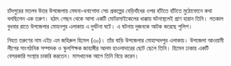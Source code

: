 চাঁদপুরের মতলব উত্তর উপজেলায় মেঘনা-ধনাগোদা সেচ প্রকল্পের বেড়িবাঁধের ওপর হাঁটতে হাঁটতে মুঠোফোনে কথা বলছিলেন এক তরুণ। হঠাৎ পেছন থেকে আসা একটি মোটরসাইকেলের ধাক্কায় ঘটনাস্থলেই প্রাণ হারান তিনি। গতকাল বুধবার রাতে উপজেলার মোহনপুর এলাকায় এ দুর্ঘটনা ঘটে। এ ঘটনায় দুজনকে আটক করেছে পুলিশ।

নিহত তরুণের নাম এইচ এম জহিরুল হিমেল (৩০)। তাঁর বাড়ি উপজেলার মোহাম্মদপুর এলাকায়। উপজেলা আওয়ামী লীগের সাংগঠনিক সম্পাদক ও স্কুলশিক্ষক জাহাঙ্গীর আলম হাওলাদারের ছোট ছেলে তিনি। হিমেল ঢাকায় একটি বেসরকারি সংস্থায় চাকরি করতেন। মাসখানেক আগে তিনি বিয়ে করেন।
